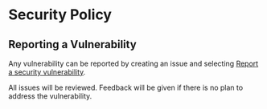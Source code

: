 # Security Policy

## Reporting a Vulnerability

Any vulnerability can be reported by creating an issue and selecting [Report a security vulnerability](https://github.com/eslutz/Portfolio-Website/security/advisories/new).

All issues will be reviewed.  Feedback will be given if there is no plan to address the vulnerability.

